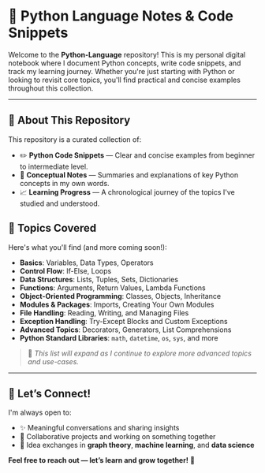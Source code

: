 # 🐍 Python Language Notes & Code Snippets

Welcome to the **Python-Language** repository!
This is my personal digital notebook where I document Python concepts, write code snippets, and track my learning journey. Whether you're just starting with Python or looking to revisit core topics, you'll find practical and concise examples throughout this collection.

---

## 📘 About This Repository

This repository is a curated collection of:

* ✏️ **Python Code Snippets** — Clear and concise examples from beginner to intermediate level.
* 🧾 **Conceptual Notes** — Summaries and explanations of key Python concepts in my own words.
* 📈 **Learning Progress** — A chronological journey of the topics I've studied and understood.


## 🧠 Topics Covered

Here's what you'll find (and more coming soon!):

* **Basics**: Variables, Data Types, Operators
* **Control Flow**: If-Else, Loops
* **Data Structures**: Lists, Tuples, Sets, Dictionaries
* **Functions**: Arguments, Return Values, Lambda Functions
* **Object-Oriented Programming**: Classes, Objects, Inheritance
* **Modules & Packages**: Imports, Creating Your Own Modules
* **File Handling**: Reading, Writing, and Managing Files
* **Exception Handling**: Try-Except Blocks and Custom Exceptions
* **Advanced Topics**: Decorators, Generators, List Comprehensions
* **Python Standard Libraries**: `math`, `datetime`, `os`, `sys`, and more

> 🔄 *This list will expand as I continue to explore more advanced topics and use-cases.*

---



## 🤝 Let’s Connect!

I'm always open to:
* ✨ Meaningful conversations and sharing insights
* 🤝 Collaborative projects and working on something together
* 🧠 Idea exchanges in **graph theory**, **machine learning**, and **data science**

**Feel free to reach out — let’s learn and grow together!** 🚀
